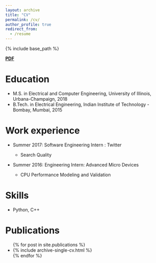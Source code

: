 ```yaml
---
layout: archive
title: "CV"
permalink: /cv/
author_profile: true
redirect_from:
  - /resume
---
```


{% include base_path %}

[**PDF**](https://ishansd.github.io/files/resume.pdf)

Education
======
* M.S. in Electrical and Computer Engineering, University of Illinois, Urbana-Champaign, 2018
* B.Tech. in Electrical Engineering, Indian Institute of Technology - Bombay, Mumbai, 2015


Work experience
======
* Summer 2017: Software Engineering Intern : Twitter
  * Search Quality

* Summer 2016: Engineering Intern: Advanced Micro Devices
  * CPU Performance Modeling and Validation
  
Skills
======
* Python, C++

Publications
======
  <ul>{% for post in site.publications %}
    <li>{% include archive-single-cv.html %} </li>
  {% endfor %}</ul>
  
